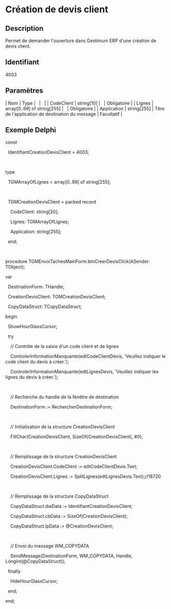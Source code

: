# Création de devis client
## Description


Permet de demander l'ouverture dans Gestimum ERP d'une création de devis client.


## Identifiant


4003


## Paramètres









| Nom | Type |   |   |
| CodeClient | string[10] |   | Obligatoire |
| Lignes | array[0..99] of string[255] |   | Obligatoire |
| Application | string[255] | Titre de l'application de destination du message | Facultatif |


## Exemple Delphi


const


  IdentifiantCreationDevisClient = 4003;


 


type


  TGMArrayOfLignes = array[0..99] of string[255];


 


  TGMCreationDevisClient = packed record


    CodeClient: string[20];


    Lignes: TGMArrayOfLignes;


    Application: string[255];


  end;


 


procedure TGMEnvoiTachesMainForm.btnCreerDevisClick(ASender: TObject);


var


  DestinationForm: THandle;


  CreationDevisClient: TGMCreationDevisClient;


  CopyDataStruct: TCopyDataStruct;


begin


  ShowHourGlassCursor;


  try


    // Contrôle de la saisie d'un code client et de lignes


    ControlerInformationManquante(edtCodeClientDevis, 'Veuillez indiquer le code client du devis à créer.');


    ControlerInformationManquante(edtLignesDevis, 'Veuillez indiquer les lignes du devis à créer.');


 


    // Recherche du handle de la fenêtre de destination


    DestinationForm := RechercherDestinationForm;


 


    // Initialisation de la structure CreationDevisClient


    FillChar(CreationDevisClient, SizeOf(CreationDevisClient), #0);


 


    // Remplissage de la structure CreationDevisClient


    CreationDevisClient.CodeClient := edtCodeClientDevis.Text;


    CreationDevisClient.Lignes := SplitLignes(edtLignesDevis.Text);//18720


 


    // Remplissage de la structure CopyDataStruct


    CopyDataStruct.dwData := IdentifiantCreationDevisClient;


    CopyDataStruct.cbData := SizeOf(CreationDevisClient);


    CopyDataStruct.lpData := @CreationDevisClient;


 


    // Envoi du message WM\_COPYDATA


    SendMessage(DestinationForm, WM\_COPYDATA, Handle, Longint(@CopyDataStruct));


  finally


    HideHourGlassCursor;


  end;


end;


